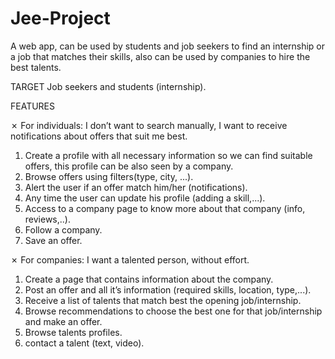 # Jee-Project
A web app, can be used by students and job seekers to find an internship or a job that matches their skills, also can be used by companies to hire the best talents. 

TARGET
  Job seekers and students (internship).

FEATURES

✗ For individuals: I don’t want to search manually, I want to receive notifications about offers that suit me best.
  1. Create a profile with all necessary information so we can find suitable offers, this profile can be also seen by a company.
  2. Browse offers using filters(type, city, ...).
  3. Alert the user if an offer match him/her (notifications).
  4. Any time the user can update his profile (adding a skill,...).
  5. Access to a company page to know more about that company (info, reviews,..).
  6. Follow a company.
  7. Save an offer.

✗ For companies: I want a talented person, without effort.
  1. Create a page that contains information about the company.
  2. Post an offer and all it’s information (required skills, location, type,...).
  3. Receive a list of talents that match best the opening job/internship.
  4. Browse recommendations to choose the best one for that job/internship and make an offer.
  5. Browse talents profiles.
  6. contact a talent (text, video).
